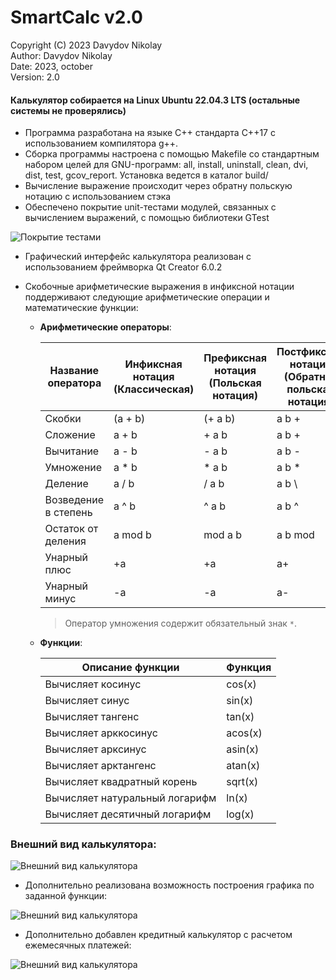 # SmartCalc v2.0
  Copyright (C) 2023 Davydov Nikolay \
    Author:     Davydov Nikolay \
     Date:      2023, october \
     Version:   2.0 
#### Калькулятор собирается на Linux Ubuntu 22.04.3 LTS (остальные системы не проверялись)

-  Программа разработана на языке С++ стандарта C++17 с использованием компилятора g++. 
- Сборка программы настроена с помощью Makefile со стандартным набором целей для GNU-программ: all, install, uninstall, clean, dvi, dist, test, gcov_report. Установка ведется в каталог build/
- Вычисление выражение происходит через обратну польскую нотацию с использованием стэка
- Обеспечено покрытие unit-тестами модулей, связанных с вычислением выражений, с помощью библиотеки GTest

<image src="img/report_lcov.png" alt="Покрытие тестами">

- Графический интерфейс калькулятора реализован с использованием фреймворка Qt Creator 6.0.2

- Скобочные арифметические выражения в инфиксной нотации поддерживают следующие арифметические операции и математические функции:
    - **Арифметические операторы**:

        | Название оператора | Инфиксная нотация <br /> (Классическая) | Префиксная нотация <br /> (Польская нотация) |  Постфиксная нотация <br /> (Обратная польская нотация) |
        | ------ | ------ | ------ | ------ |
        | Скобки | (a + b) | (+ a b) | a b + |
        | Сложение | a + b | + a b | a b + |
        | Вычитание | a - b | - a b | a b - |
        | Умножение | a * b | * a b | a b * |
        | Деление | a / b | / a b | a b \ |
        | Возведение в степень | a ^ b | ^ a b | a b ^ |
        | Остаток от деления | a mod b | mod a b | a b mod |
        | Унарный плюс | +a | +a | a+ |
        | Унарный минус | -a | -a | a- |

        >Оператор умножения содержит обязательный знак `*`.

    - **Функции**:
  
        | Описание функции | Функция |   
        | ---------------- | ------- |  
        | Вычисляет косинус | cos(x) |   
        | Вычисляет синус | sin(x) |  
        | Вычисляет тангенс | tan(x) |  
        | Вычисляет арккосинус | acos(x) | 
        | Вычисляет арксинус | asin(x) | 
        | Вычисляет арктангенс | atan(x) |
        | Вычисляет квадратный корень | sqrt(x) |
        | Вычисляет натуральный логарифм | ln(x) | 
        | Вычисляет десятичный логарифм | log(x) |


### Внешний вид калькулятора:
<image src="img/calc.png" alt="Внешний вид калькулятора">

 - Дополнительно реализована возможность построения графика по заданной функции:

<image src="img/graph.png" alt="Внешний вид калькулятора">

 - Дополнительно добавлен кредитный калькулятор с расчетом ежемесячных платежей:
  
<image src="img/credit.png" alt="Внешний вид калькулятора">